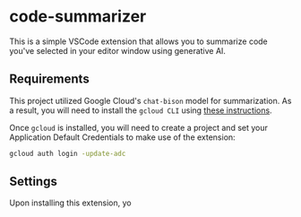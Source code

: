 # code-summarizer 

This is a simple VSCode extension that allows you to summarize code you've selected in your editor window using generative AI.

## Requirements
This project utilized Google Cloud's `chat-bison` model for summarization. As a result, you will need to install the `gcloud CLI` using [these instructions](https://cloud.google.com/sdk/docs/install).

Once `gcloud` is installed, you will need to create a project and set your Application Default Credentials to make use of the extension: 
```sh
gcloud auth login -update-adc
```

## Settings
Upon installing this extension, yo
